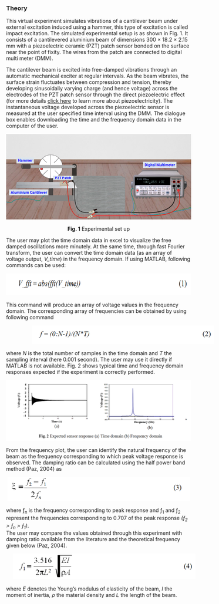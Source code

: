 ### Theory
	
This virtual experiment simulates vibrations of a cantilever beam under external excitation induced using a hammer, this type of excitation is called impact excitation. The simulated experimental setup is as shown in Fig. 1. It consists of a cantilevered aluminium beam of dimensions 300 × 18.2 × 2.15 mm with a piezoelectric ceramic (PZT) patch sensor bonded on the surface near the point of fixity. The wires from the patch are connected to digital multi meter (DMM).
<!--which is in turn connected to the LAN port and thus accessible to the user through the internet/intranet. -->

The cantilever beam is excited into free-damped vibrations through an automatic mechanical exciter at regular intervals. As the beam vibrates, the surface strain fluctuates between compression and tension, thereby developing sinusoidally varying charge (and hence voltage) across the electrodes of the PZT patch sensor through the direct piezoelectric effect (for more details <a href="http://ssdl.iitd.ac.in/vssdl/piezo.pdf">click here</a> to learn more about piezoelectricity). The instantaneous voltage developed across the piezoelectric sensor is measured at the user specified time interval using the DMM. The dialogue box enables downloading the time and the frequency domain data in the computer of the user.


<center>
	
<img src="images/theory1.png"/>

	
**Fig. 1** Experimental set up
	
</center>

The user may plot the time domain data in excel to visualize the free damped oscillations more minutely. At the same time, through fast Fourier transform, the user can convert the time domain data (as an array of voltage output, <i>V_time</i>) in the frequency domain. If using MATLAB, following commands can be used:

<center>
<img src="images/th2.png" height="60px" />
</center>

This command will produce an array of voltage values in the frequency domain. The corresponding array of frequencies can be obtained by using following command

<center>
<img src="images/th3.png" style="height:50px; padding-left: 70px;"/>
</center>

where <i>N</i> is the total number of samples in the time domain and <i>T</i> the sampling interval (here
0.001 second). The user may use it directly if MATLAB is not available. Fig. 2 shows typical time and frequency domain responses expected if the experiment is correctly performed.

<center>
<img src="images/th4.png"/>
</center>

From the frequency plot, the user can identify the natural frequency of the beam as the frequency corresponding to which peak voltage response is observed. The damping ratio can be calculated using the half power band method (Paz, 2004) as

<center>
<img src="images/th5.png" height="65px"/>
</center>

where &#402;<sub>n</sub> is the frequency corresponding to peak response and &#402;<sub>1</sub> and &#402;<sub>2</sub> represent the frequencies corresponding to 0.707 of the peak response <i>(&#402;<sub>2</sub> > &#402;<sub>n</sub> > &#402;<sub>1</sub>)</i>.<br>
The user may compare the values obtained through this experiment with damping ratio available from the literature and the theoretical frequency given below (Paz, 2004).

<center>
<img src="images/th6.png" style="padding-left: 18px; height: 70px"/>
</center>

where <i>E</i> denotes the Young’s modulus of elasticity of the beam, <i>I</i> the moment of inertia, <i>ρ</i> the material density and <i>L</i> the length of the beam.
